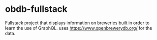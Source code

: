 # obdb-fullstack
Fullstack project that displays information on breweries built in order to learn the use of GraphQL. uses https://www.openbrewerydb.org/ for the data.
